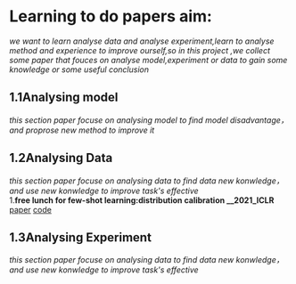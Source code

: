 # Learning to do papers aim:
*we want to learn analyse data and analyse experiment,learn to analyse method and experience to improve ourself,so in this project ,we collect some paper that fouces on analyse model,experiment or data  to gain some knowledge or some useful conclusion*<br/>

## 1.1Analysing model
*this section paper focuse on analysing model to find model disadvantage，and proprose new method to improve it*<br/>

## 1.2Analysing Data
*this section paper focuse on analysing data to find data new konwledge，and use new konwledge to improve task's effective*<br/>
1.**free lunch for few-shot learning:distribution calibration __2021_ICLR**  [paper](https://arxiv.org/pdf/2101.06395.pdf)  [code](https://github.com/ShuoYang-1998/Few_Shot_Distribution_Calibration)


## 1.3Analysing Experiment
*this section paper focuse on analysing data to find data new konwledge，and use new konwledge to improve task's effective*<br/>



